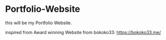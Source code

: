 # Portfolio-Website

this will be my Portfolio Website. 

inspired from Award winning Website from bokoko33: https://bokoko33.me/


